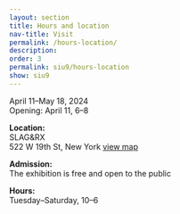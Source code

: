 ```yaml
---
layout: section
title: Hours and location
nav-title: Visit
permalink: /hours-location/
description:
order: 3
permalink: siu9/hours-location
show: siu9
---
```


<div class="margin-bottom-4 font-sans-sm tablet:font-sans-md display-inline-block radius-sm">
  <p>April 11&ndash;May 18, 2024<br/>Opening: April 11, 6&ndash;8</p>

  <p><strong>Location:</strong><br/>SLAG&RX<br/>522 W 19th St, New York <a class="padding-x-1 text-no-underline" href="https://maps.app.goo.gl/RXrvRNigdxMUnJtg6"><span class="hover:border-bottom-2px">view map</span> <i class="fas fa-map-marked-alt"></i></a></p>

  <p><strong>Admission:</strong><br/>The exhibition is free and open to the public</p>

  <p><strong>Hours:</strong><br/>Tuesday&ndash;Saturday, 10&ndash;6</p>
</div>
